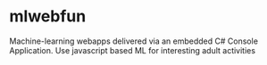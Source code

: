 # mlwebfun
Machine-learning webapps delivered via an embedded C# Console Application.  Use javascript based ML for interesting adult activities
